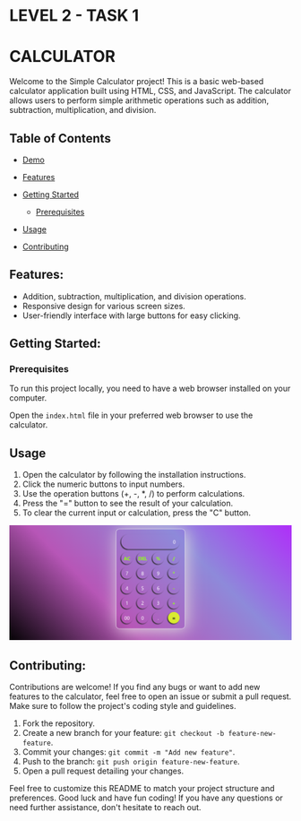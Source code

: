 # LEVEL 2 - TASK 1
# CALCULATOR 





Welcome to the Simple Calculator project! This is a basic web-based calculator application built using HTML, CSS, and JavaScript. The calculator allows users to perform simple arithmetic operations such as addition, subtraction, multiplication, and division.

## Table of Contents

- [Demo](#demo)
- [Features](#features)
- [Getting Started](#getting-started)
  - [Prerequisites](#prerequisites)
  
- [Usage](#usage)
- [Contributing](#contributing)




## Features:

- Addition, subtraction, multiplication, and division operations.
- Responsive design for various screen sizes.
- User-friendly interface with large buttons for easy clicking.

## Getting Started:

### Prerequisites

To run this project locally, you need to have a web browser installed on your computer.

 Open the `index.html` file in your preferred web browser to use the calculator.

## Usage

1. Open the calculator by following the installation instructions.
2. Click the numeric buttons to input numbers.
3. Use the operation buttons (+, -, *, /) to perform calculations.
4. Press the "=" button to see the result of your calculation.
5. To clear the current input or calculation, press the "C" button.

![Calculator Interface](Calculator.png)

## Contributing:

Contributions are welcome! If you find any bugs or want to add new features to the calculator, feel free to open an issue or submit a pull request. Make sure to follow the project's coding style and guidelines.

1. Fork the repository.
2. Create a new branch for your feature: `git checkout -b feature-new-feature`.
3. Commit your changes: `git commit -m "Add new feature"`.
4. Push to the branch: `git push origin feature-new-feature`.
5. Open a pull request detailing your changes.


Feel free to customize this README to match your project structure and preferences. Good luck and have fun coding! If you have any questions or need further assistance, don't hesitate to reach out.
